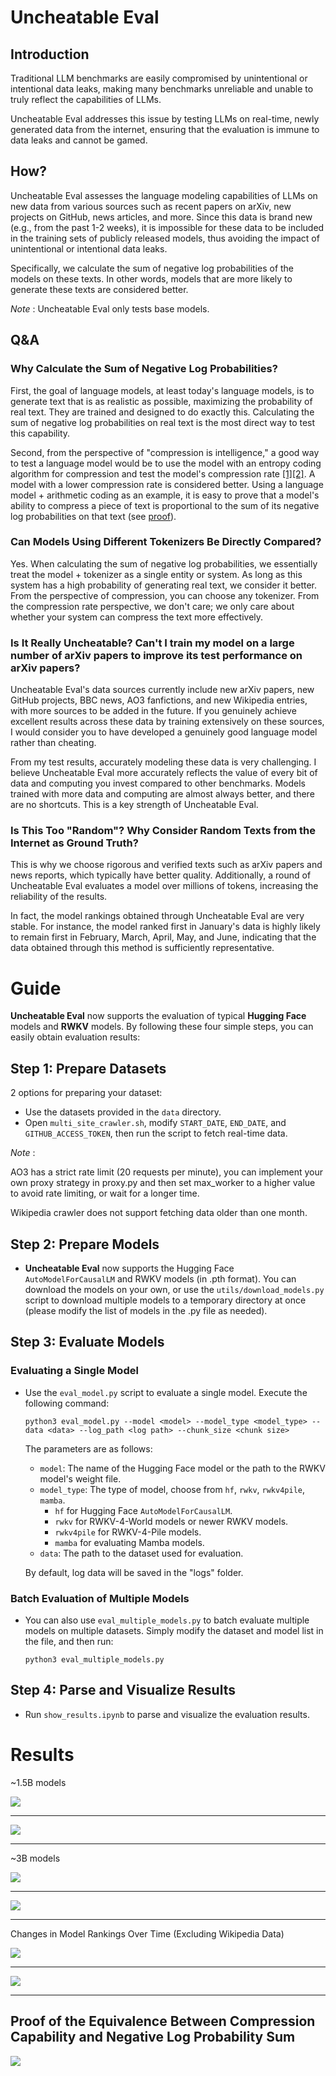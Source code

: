 # Uncheatable Eval

## Introduction
Traditional LLM benchmarks are easily compromised by unintentional or intentional data leaks, 
making many benchmarks unreliable and unable to truly reflect the capabilities of LLMs. 

Uncheatable Eval addresses this issue by testing LLMs on real-time, newly generated data from the internet, 
ensuring that the evaluation is immune to data leaks and cannot be gamed.

## How?
Uncheatable Eval assesses the language modeling capabilities of LLMs on new data from various sources such as recent papers on arXiv, new projects on GitHub, news articles, and more. Since this data is brand new (e.g., from the past 1-2 weeks), it is impossible for these data to be included in the training sets of publicly released models, thus avoiding the impact of unintentional or intentional data leaks.

Specifically, we calculate the sum of negative log probabilities of the models on these texts. In other words, models that are more likely to generate these texts are considered better.

*Note* : Uncheatable Eval only tests base models.

## Q&A
### Why Calculate the Sum of Negative Log Probabilities?
First, the goal of language models, at least today's language models, is to generate text that is as realistic as possible, maximizing the probability of real text. They are trained and designed to do exactly this. Calculating the sum of negative log probabilities on real text is the most direct way to test this capability.

Second, from the perspective of "compression is intelligence," a good way to test a language model would be to use the model with an entropy coding algorithm for compression and test the model's compression rate [[1]](https://arxiv.org/abs/2309.10668)[[2]](https://arxiv.org/abs/2402.00861). A model with a lower compression rate is considered better. Using a language model + arithmetic coding as an example, it is easy to prove that a model's ability to compress a piece of text is proportional to the sum of its negative log probabilities on that text (see [proof](#proof-of-the-equivalence-between-compression-capability-and-negative-log-probability-sum)).

### Can Models Using Different Tokenizers Be Directly Compared?
Yes. When calculating the sum of negative log probabilities, we essentially treat the model + tokenizer as a single entity or system. As long as this system has a high probability of generating real text, we consider it better. From the perspective of compression, you can choose any tokenizer. From the compression rate perspective, we don't care; we only care about whether your system can compress the text more effectively.

### Is It Really Uncheatable? Can't I train my model on a large number of arXiv papers to improve its test performance on arXiv papers?
Uncheatable Eval's data sources currently include new arXiv papers, new GitHub projects, BBC news, AO3 fanfictions, and new Wikipedia entries, with more sources to be added in the future. If you genuinely achieve excellent results across these data by training extensively on these sources, I would consider you to have developed a genuinely good language model rather than cheating.

From my test results, accurately modeling these data is very challenging. I believe Uncheatable Eval more accurately reflects the value of every bit of data and computing you invest compared to other benchmarks. Models trained with more data and computing are almost always better, and there are no shortcuts. This is a key strength of Uncheatable Eval.

### Is This Too "Random"? Why Consider Random Texts from the Internet as Ground Truth?
This is why we choose rigorous and verified texts such as arXiv papers and news reports, which typically have better quality. Additionally, a round of Uncheatable Eval evaluates a model over millions of tokens, increasing the reliability of the results.

In fact, the model rankings obtained through Uncheatable Eval are very stable. For instance, the model ranked first in January's data is highly likely to remain first in February, March, April, May, and June, indicating that the data obtained through this method is sufficiently representative.

# Guide

**Uncheatable Eval** now supports the evaluation of typical **Hugging Face** models and **RWKV** models. By following these four simple steps, you can easily obtain evaluation results:

## Step 1: Prepare Datasets

2 options for preparing your dataset:

- Use the datasets provided in the `data` directory.
- Open `multi_site_crawler.sh`, modify `START_DATE`, `END_DATE`, and `GITHUB_ACCESS_TOKEN`, then run the script to fetch real-time data.

*Note* : 

AO3 has a strict rate limit (20 requests per minute), you can implement your own proxy strategy in proxy.py and then set max_worker to a higher value to avoid rate limiting, or wait for a longer time.

Wikipedia crawler does not support fetching data older than one month.

## Step 2: Prepare Models

- **Uncheatable Eval** now supports the Hugging Face `AutoModelForCausalLM` and RWKV models (in .pth format). You can download the models on your own, or use the `utils/download_models.py` script to download multiple models to a temporary directory at once (please modify the list of models in the .py file as needed).

## Step 3: Evaluate Models

### Evaluating a Single Model

- Use the `eval_model.py` script to evaluate a single model. Execute the following command:

  ```
  python3 eval_model.py --model <model> --model_type <model_type> --data <data> --log_path <log path> --chunk_size <chunk size>
  ```

  The parameters are as follows:

  - `model`: The name of the Hugging Face model or the path to the RWKV model's weight file.
  - `model_type`: The type of model, choose from `hf`, `rwkv`, `rwkv4pile`, `mamba`.
      - `hf` for Hugging Face `AutoModelForCausalLM`.
      - `rwkv` for RWKV-4-World models or newer RWKV models.
      - `rwkv4pile` for RWKV-4-Pile models.
      - `mamba` for evaluating Mamba models.
  - `data`: The path to the dataset used for evaluation.
  
  By default, log data will be saved in the "logs" folder.

### Batch Evaluation of Multiple Models

- You can also use `eval_multiple_models.py` to batch evaluate multiple models on multiple datasets. Simply modify the dataset and model list in the file, and then run:

  ```
  python3 eval_multiple_models.py
  ```

## Step 4: Parse and Visualize Results

- Run `show_results.ipynb` to parse and visualize the evaluation results.

# Results

~1.5B models

<img align="center" src="assets/1b_radar_24-05-23.png">

---

<img align="center" src="assets/1b_data_24-05-23.png">

---

~3B models

<img align="center" src="assets/3b_radar_24-05-23.png">


---

<img align="center" src="assets/3b_data_24-05-23.png">

---

Changes in Model Rankings Over Time (Excluding Wikipedia Data)

<img align="center" src="assets/1b_rank_change_2404to2405.png">

---

<img align="center" src="assets/3b_rank_change_2404to2405.png">

---

## Proof of the Equivalence Between Compression Capability and Negative Log Probability Sum

<img align="center" src="assets/proof_1.png">